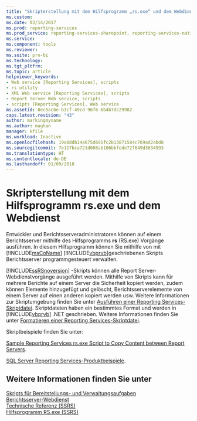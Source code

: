 ```yaml
---
title: "Skripterstellung mit dem Hilfsprogramm „rs.exe“ und dem Webdienst | Microsoft-Dokumentation"
ms.custom: 
ms.date: 03/14/2017
ms.prod: reporting-services
ms.prod_service: reporting-services-sharepoint, reporting-services-native
ms.service: 
ms.component: tools
ms.reviewer: 
ms.suite: pro-bi
ms.technology: 
ms.tgt_pltfrm: 
ms.topic: article
helpviewer_keywords:
- Web service [Reporting Services], scripts
- rs utility
- XML Web service [Reporting Services], scripts
- Report Server Web service, scripts
- scripts [Reporting Services], Web service
ms.assetid: 0ec5ac6e-b3cf-49cd-96f6-6b4b7dc29982
caps.latest.revision: "43"
author: markingmyname
ms.author: maghan
manager: kfile
ms.workload: Inactive
ms.openlocfilehash: 19a8ddb14a675d691fc2b13871584c769ad2abd8
ms.sourcegitcommit: 7e117bca721d008ab106bbfede72f649d3634993
ms.translationtype: HT
ms.contentlocale: de-DE
ms.lasthandoff: 01/09/2018
---
```

# <a name="script-with-the-rsexe-utility-and-the-web-service"></a>Skripterstellung mit dem Hilfsprogramm rs.exe und dem Webdienst
  Entwickler und Berichtsserveradministratoren können auf einem Berichtsserver mithilfe des Hilfsprogramms **rs** (RS.exe) Vorgänge ausführen. In diesem Hilfsprogramm können Sie mithilfe von mit [!INCLUDE[msCoName](../../includes/msconame-md.md)] [!INCLUDE[vbprvb](../../includes/vbprvb-md.md)]geschriebenen Skripts Berichtsserver programmgesteuert verwalten.  
  
 [!INCLUDE[ssRSnoversion](../../includes/ssrsnoversion-md.md)] -Skripts können alle Report Server-Webdienstvorgänge ausgeführt werden. Mithilfe von Skripts kann für mehrere Berichte auf einem Server die Sicherheit kopiert werden, zudem können Elemente hinzugefügt und gelöscht, Berichtsserverelemente von einem Server auf einen anderen kopiert werden usw. Weitere Informationen zur Skriptumgebung finden Sie unter [Ausführen einer Reporting Services-Skriptdatei](../../reporting-services/tools/run-a-reporting-services-script-file.md). Skriptdateien haben ein bestimmtes Format und werden in [!INCLUDE[vbprvb](../../includes/vbprvb-md.md)] .NET geschrieben. Weitere Informationen finden Sie unter [Formatieren einer Reporting Services-Skriptdatei](../../reporting-services/tools/format-a-reporting-services-script-file.md).  
  
 Skriptbeispiele finden Sie unter:  
  
 [Sample Reporting Services rs.exe Script to Copy Content between Report Servers](../../reporting-services/tools/sample-reporting-services-rs-exe-script-to-copy-content-between-report-servers.md).  
  
 [SQL Server Reporting Services-Produktbeispiele](http://go.microsoft.com/fwlink/?LinkId=177889).  
  
## <a name="see-also"></a>Weitere Informationen finden Sie unter  
 [Skripts für Bereitstellungs- und Verwaltungsaufgaben](../../reporting-services/tools/script-deployment-and-administrative-tasks.md)   
 [Berichtsserver-Webdienst](../../reporting-services/report-server-web-service/report-server-web-service.md)   
 [Technische Referenz (SSRS)](../../reporting-services/technical-reference-ssrs.md)   
 [Hilfsprogramm RS.exe (SSRS)](../../reporting-services/tools/rs-exe-utility-ssrs.md)  
  
  
